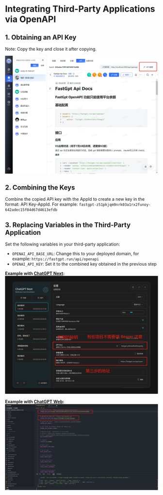 # Integrating Third-Party Applications via OpenAPI

## 1. Obtaining an API Key

Note: Copy the key and close it after copying.

![Image](./img1.png)

## 2. Combining the Keys

Combine the copied API key with the AppId to create a new key in the format: API Key-AppId. For example: `fastgpt-z51pkjqm9nrk03a1rx2funoy-642adec15f04d67d4613efdb`

## 3. Replacing Variables in the Third-Party Application

Set the following variables in your third-party application:

- `OPENAI_API_BASE_URL`: Change this to your deployed domain, for example: `https://fastgpt.run/api/openapi`
- `OPENAI_API_KEY`: Set it to the combined key obtained in the previous step

**Example with [ChatGPT Next](https://github.com/Yidadaa/ChatGPT-Next-Web):**
![Image](./chatgptnext.png)

**Example with [ChatGPT Web](https://github.com/Chanzhaoyu/chatgpt-web):**
![Image](./chatgptweb.png)